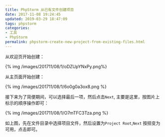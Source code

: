 ```yaml
---
title: PhpStorm 从已有文件创建项目
date: 2017-11-08 19:24:45
updated: 2019-03-29 18:47:09
tags: phpstorm
categories: 
- 工具
- PhpStorm
permalink: phpstorm-create-new-project-from-existing-files.html
---
```

从欢迎页开始创建：

{% img /images/201711/08/1/oDZUpYNxPy.png%}

从主页面开始创建：

{% img /images/201711/08/1/6o0g0a3ox8.png %}

接下来为了简便期间，可以选择最后一项，然后点击`Next`,
主要是这里，按图片上标示的顺序操作即可：

{% img /images/201711/08/1/O7mTFC3Tza.png %}

如上图，先在文件目录中选择项目文件，然后设置为`Project Root`,`Next` 按扭变为可用，点击即可。